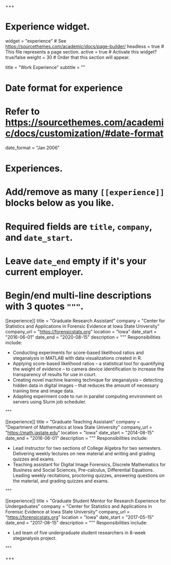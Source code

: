 +++
# Experience widget.
widget = "experience"  # See https://sourcethemes.com/academic/docs/page-builder/
headless = true  # This file represents a page section.
active = true  # Activate this widget? true/false
weight = 30  # Order that this section will appear.

title = "Work Experience"
subtitle = ""

# Date format for experience
#   Refer to https://sourcethemes.com/academic/docs/customization/#date-format
date_format = "Jan 2006"

# Experiences.
#   Add/remove as many `[[experience]]` blocks below as you like.
#   Required fields are `title`, `company`, and `date_start`.
#   Leave `date_end` empty if it's your current employer.
#   Begin/end multi-line descriptions with 3 quotes `"""`.
[[experience]]
  title = "Graduate Research Assistant"
  company = "Center for Statistics and Applications in Forensic Evidence at Iowa State University"
  company_url = "https://forensicstats.org"
  location = "Iowa"
  date_start = "2016-06-01"
  date_end = "2020-08-15"
  description = """
  Responsibilities include:
  
  * Conducting experiments for score-based likelihood ratios and steganalysis in MATLAB with data visualizations created in R.
  * Applying score-based likelihood ratios – a statistical tool for quantifying the weight of evidence – to camera device identification to increase the transparency of results for use in court.
  * Creating novel machine learning technique for steganalysis – detecting hidden data in digital images – that reduces the amount of necessary training time and image data. 
  * Adapting experiment code to run in parallel computing environment on servers using Slurm job scheduler.

  """

[[experience]]
  title = "Graduate Teaching Assistant"
  company = "Department of Mathematics at Iowa State University"
  company_url = "https://math.iastate.edu"
  location = "Iowa"
  date_start = "2014-08-15"
  date_end = "2016-06-01"
  description = """
  Responsibilities include:
  * Lead instructor for two sections of College Algebra for two semesters. Delivering weekly lectures on new material and writing and grading quizzes and exams.
  * Teaching assistant for Digital Image Forensics, Discrete Mathematics for Business and Social Sciences, Pre-calculus, Differential Equations. Leading weekly recitations, proctoring quizzes, answering questions on the material, and grading quizzes and exams.

  """
  
[[experience]]
  title = "Graduate Student Mentor for Research Experience for Undergaduates"
  company = "Center for Statistics and Applications in Forensic Evidence at Iowa State University"
  company_url = "https://forensicstats.org"
  location = "Iowa"
  date_start = "2017-05-15"
  date_end = "2017-08-15"
  description = """
  Responsibilities include:
  * Led team of five undergraduate student researchers in 8-week steganalysis project.

  """

+++
